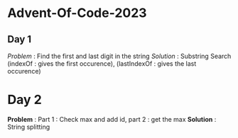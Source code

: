 # Advent-Of-Code-2023

## Day 1
*Problem* : Find the first and last digit in the string 
*Solution* : Substring Search (indexOf : gives the first occurence), (lastIndexOf : gives the last occurence)

# Day 2
**Problem** : Part 1 : Check max and add id, part 2 : get the max 
**Solution** : String splitting
